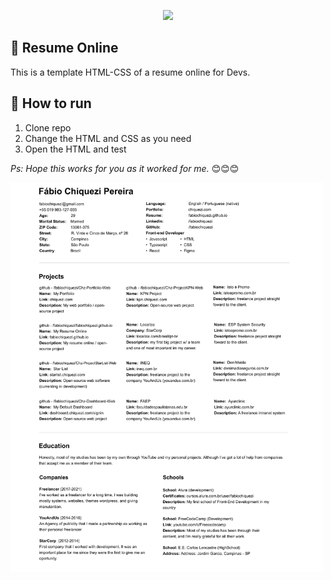 <p align="center">
    <img src="https://www.chiquezi.com/_next/image?url=%2F_next%2Fstatic%2Fimage%2Fpublic%2Flogo%2Flogo.c442afade084ba1adfa95e1aecfc83d0.svg&w=384&q=75">
</p>

## 📄 Resume Online

This is a template HTML-CSS of a resume online for Devs.
<br />

## 🚀 How to run

1. Clone repo
2. Change the HTML and CSS as you need
3. Open the HTML and test
   <br />

_Ps: Hope this works for you as it worked for me._ 😊😊😊

<img 
    src="design/design.jpg?raw=true" 
    alt="screenshot" 
    title="screenshot" 
    width="500"
/>
